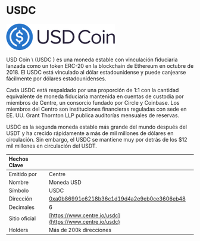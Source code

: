 # USDC

![](../../.gitbook/assets/usdc-coin-bd351fb779%20%281%29.png)

USD Coin \ (USDC \) es una moneda estable con vinculación fiduciaria lanzada como un token ERC-20 en la blockchain de Ethereum en octubre de 2018. El USDC está vinculado al dólar estadounidense y puede canjearse fácilmente por dólares estadounidenses.

Cada USDC está respaldado por una proporción de 1:1 con la cantidad equivalente de moneda fiduciaria mantenida en cuentas de custodia por miembros de Centre, un consorcio fundado por Circle y Coinbase. Los miembros del Centro son instituciones financieras reguladas con sede en EE. UU. Grant Thornton LLP publica auditorías mensuales de reservas.

USDC es la segunda moneda estable más grande del mundo después del USDT y ha crecido rápidamente a más de mil millones de dólares en circulación. Sin embargo, el USDC se mantiene muy por detrás de los $12 mil millones en circulación del USDT.

| Hechos Clave  |                                                                                                                     |
|:------------- |:------------------------------------------------------------------------------------------------------------------- |
| Emitido por   | Centre                                                                                                              |
| Nombre        | Moneda USD                                                                                                          |
| Símbolo       | USDC                                                                                                                |
| Dirección     | [0xa0b86991c6218b36c1d19d4a2e9eb0ce3606eb48](https://etherscan.io/token/0xa0b86991c6218b36c1d19d4a2e9eb0ce3606eb48) |
| Decimales     | 6                                                                                                                   |
| Sitio oficial | [https://www.centre.io/usdc](https://www.centre.io/usdc)                                                            |
| Holders       | Más de 200k direcciones                                                                                             |



